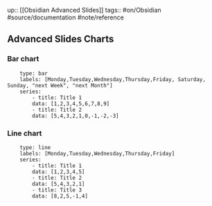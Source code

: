 up:: [[Obsidian Advanced Slides]]
tags:: #on/Obsidian #source/documentation #note/reference 


## Advanced Slides Charts


### Bar chart

```chart
    type: bar
    labels: [Monday,Tuesday,Wednesday,Thursday,Friday, Saturday, Sunday, "next Week", "next Month"]
    series:
        - title: Title 1
        data: [1,2,3,4,5,6,7,8,9]
        - title: Title 2
        data: [5,4,3,2,1,0,-1,-2,-3]
```

### Line chart

```chart
    type: line
    labels: [Monday,Tuesday,Wednesday,Thursday,Friday]
    series:
        - title: Title 1
        data: [1,2,3,4,5]
        - title: Title 2
        data: [5,4,3,2,1]
        - title: Title 3
        data: [8,2,5,-1,4]
```
